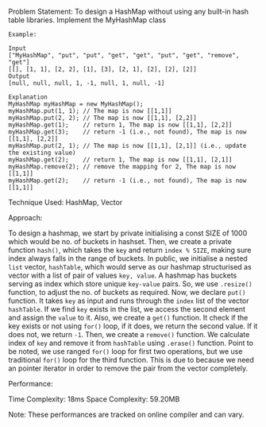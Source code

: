 Problem Statement: To design a HashMap without using any built-in hash table libraries. Implement the MyHashMap class

```
Example:

Input
["MyHashMap", "put", "put", "get", "get", "put", "get", "remove", "get"]
[[], [1, 1], [2, 2], [1], [3], [2, 1], [2], [2], [2]]
Output
[null, null, null, 1, -1, null, 1, null, -1]

Explanation
MyHashMap myHashMap = new MyHashMap();
myHashMap.put(1, 1); // The map is now [[1,1]]
myHashMap.put(2, 2); // The map is now [[1,1], [2,2]]
myHashMap.get(1);    // return 1, The map is now [[1,1], [2,2]]
myHashMap.get(3);    // return -1 (i.e., not found), The map is now [[1,1], [2,2]]
myHashMap.put(2, 1); // The map is now [[1,1], [2,1]] (i.e., update the existing value)
myHashMap.get(2);    // return 1, The map is now [[1,1], [2,1]]
myHashMap.remove(2); // remove the mapping for 2, The map is now [[1,1]]
myHashMap.get(2);    // return -1 (i.e., not found), The map is now [[1,1]]

```

Technique Used: HashMap, Vector

Approach:

To design a hashmap, we start by private initialising a const SIZE of 1000 which would be no. of buckets in hashset. Then, we create a private function `hash()`, which takes the `key` and return `index % SIZE`, making sure index always falls in the range of buckets. In public, we initialise a nested `list` vector, `hashTable`, which would serve as our hashmap structurised as vector with a list of pair of values `key, value`. A hashmap has buckets serving as index which store unique `key-value` pairs. So, we use `.resize()` function, to adjust the no. of buckets as required. Now, we declare `put()` function. It takes `key` as input and runs through the `index` list of the vector `hashTable`. If we find `key` exists in the list, we access the second element and assign the `value` to it. Also, we create a `get()` function. It check if the key exists or not using `for()` loop, if it does, we return the second value. If it does not, we return `-1`. Then, we create a `remove()` function. We calculate index of `key` and remove it from `hashTable` using `.erase()` function. Point to be noted, we use ranged `for()` loop for first two operations, but we use traditional `for()` loop for the third function. This is due to because we need an pointer iterator in order to remove the pair from the vector completely.

Performance:

Time Complexity: 18ms
Space Complexity: 59.20MB

Note: These performances are tracked on online compiler and can vary.

